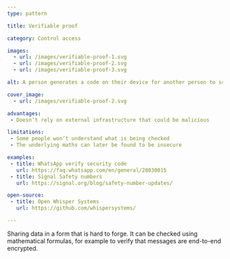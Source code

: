 ```yaml
---
type: pattern

title: Verifiable proof

category: Control access

images:
  - url: /images/verifiable-proof-1.svg
  - url: /images/verifiable-proof-2.svg
  - url: /images/verifiable-proof-3.svg

alt: A person generates a code on their device for another person to scan. 

cover_image:
  - url: /images/verifiable-proof-2.svg

advantages:
 - Doesn’t rely on external infrastructure that could be malicious

limitations:
 - Some people won’t understand what is being checked
 - The underlying maths can later be found to be insecure

examples:
 - title: WhatsApp verify security code
   url: https://faq.whatsapp.com/en/general/28030015
 - title: Signal Safety numbers
   url: https://signal.org/blog/safety-number-updates/

open-source:
 - title: Open Whisper Systems
   url: https://github.com/whispersystems/

---
```


Sharing data in a form that is hard to forge. It can be checked using mathematical formulas, for example to verify that messages are end-to-end encrypted.
